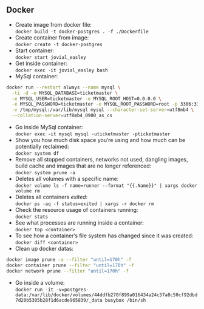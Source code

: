 ## Docker
- Create image from docker file:  
`docker build -t docker-postgres . -f ./Dockerfile`
- Create container from image:  
`docker create -t docker-postgres`
- Start container:  
`docker start jovial_easley`
- Get inside container:  
`docker exec -it jovial_easley bash`
- MySql container:
```bash
docker run --restart always --name mysql \
  -ti -d -e MYSQL_DATABASE=ticketmaster \
  -e MYSQL_USER=ticketmaster -e MYSQL_ROOT_HOST=0.0.0.0 \
  -e MYSQL_PASSWORD=ticketmaster -e MYSQL_ROOT_PASSWORD=root -p 3306:3306 \
  -v /tmp/mysql:/var/lib/mysql mysql --character-set-server=utf8mb4 \
  --collation-server=utf8mb4_0900_as_cs
```
- Go inside MySql container:  
`docker exec -it mysql mysql -uticketmaster -pticketmaster`
- Show you how much disk space you’re using and how much can be potentially reclaimed:  
`docker system df`  
- Remove all stopped containers, networks not used, dangling images, build cache and images that are no longer referenced:  
`docker system prune -a`  
- Deletes all volumes with a specific name:  
`docker volume ls -f name=runner --format "{{.Name}}" | xargs docker volume rm`
- Deletes all containers *exited*:  
`docker ps -aq -f status=exited | xargs -r docker rm`
- Check the resource usage of containers running:  
`docker stats`  
- See what processes are running inside a container:  
`docker top <container>`  
- To see how a container’s file system has changed since it was created:  
`docker diff <container>`  
- Clean up docker datas:  
```bash
docker image prune -a --filter "until=170h" -f
docker container prune --filter "until=170h" -f
docker network prune --filter "until=170h" -f
```
- Go inside a volume:  
`docker run -it -v=postgres-data:/var/lib/docker/volumes/44ddfb270f899a016434a24c57a8c50cf92dbd7d20b5305b28f1d6acde965839/_data busybox /bin/sh`